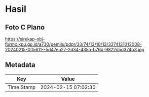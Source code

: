 # Hasil

## Foto C Plano

https://sirekap-obj-formc.kpu.go.id/a730/pemilu/pdpr/33/74/13/10/13/3374131013008-20240215-005611--5d47ea27-2d34-435a-b76d-9822d5d374b3.jpg


## Metadata

| Key        | Value               |
| ---------- | ------------------- |
| Time Stamp | 2024-02-15 07:02:30 |



